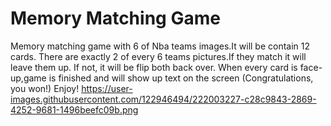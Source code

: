 # Memory Matching Game 
Memory matching game with 6 of Nba teams images.It will be contain  12 cards.
There are exactly 2 of every 6 teams pictures.If they match it will leave them up.
If not, it will be flip both back over.
When every card is face-up,game is finished and will show up text on the screen (Congratulations, you won!)
 Enjoy!
 https://user-images.githubusercontent.com/122946494/222003227-c28c9843-2869-4252-9681-1496beefc09b.png